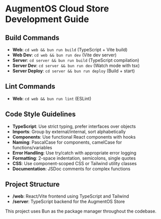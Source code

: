 # AugmentOS Cloud Store Development Guide

## Build Commands
- **Web**: `cd web && bun run build` (TypeScript + Vite build)
- **Web Dev**: `cd web && bun run dev` (Vite dev server)
- **Server**: `cd server && bun run build` (TypeScript compilation)
- **Server Dev**: `cd server && bun run dev` (Watch mode with tsx)
- **Server Deploy**: `cd server && bun run deploy` (Build + start)

## Lint Commands
- **Web**: `cd web && bun run lint` (ESLint)

## Code Style Guidelines
- **TypeScript**: Use strict typing, prefer interfaces over objects
- **Imports**: Group by external/internal, sort alphabetically
- **Components**: Use functional React components with hooks
- **Naming**: PascalCase for components, camelCase for functions/variables
- **Error Handling**: Use try/catch with appropriate error logging
- **Formatting**: 2-space indentation, semicolons, single quotes
- **CSS**: Use component-scoped CSS or Tailwind utility classes
- **Documentation**: JSDoc comments for complex functions

## Project Structure
- **/web**: React/Vite frontend using TypeScript and Tailwind
- **/server**: TypeScript backend for the AugmentOS Store

This project uses Bun as the package manager throughout the codebase.